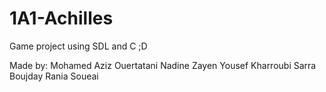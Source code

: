# 1A1-Achilles
Game project using SDL and C ;D

Made by:
Mohamed Aziz Ouertatani
Nadine Zayen
Yousef Kharroubi
Sarra Boujday
Rania Soueai
